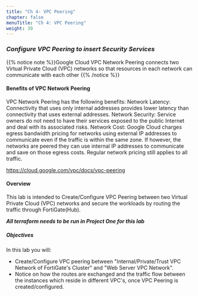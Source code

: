 ```yaml
---
title: "Ch 4- VPC Peering"
chapter: false
menuTitle: "Ch 4: VPC Peering"
weight: 30
---
```


### ***Configure VPC Peering to insert Security Services***

{{% notice note %}}Google Cloud VPC Network Peering connects two Virtual Private Cloud (VPC) networks so that resources in each network can communicate with each other {{% /notice %}}

#### Benefits of VPC Network Peering

VPC Network Peering has the following benefits:
Network Latency: Connectivity that uses only internal addresses provides lower latency than connectivity that uses external addresses.
Network Security: Service owners do not need to have their services exposed to the public Internet and deal with its associated risks.
Network Cost: Google Cloud charges egress bandwidth pricing for networks using external IP addresses to communicate even if the traffic is within the same zone. If however, the networks are peered they can use internal IP addresses to communicate and save on those egress costs. Regular network pricing still applies to all traffic.

https://cloud.google.com/vpc/docs/vpc-peering

#### Overview
This lab is intended to Create/Configure VPC Peering between two Virtual Private Cloud (VPC) networks and secure the workloads by routing the traffic through FortiGate(Hub).

***All terraform needs to be run in Project One for this lab***

##### Objectives
In this lab you will:

- Create/Configure VPC peering between "Internal/Private/Trust VPC Network of FortiGate's Cluster" and "Web Server VPC Network". 
- Notice on how the routes are exchanged and the traffic flow between the instances which reside in different VPC's, once  VPC Peering is created/configured.
